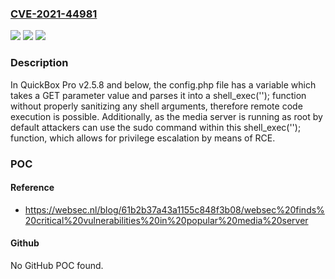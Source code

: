 ### [CVE-2021-44981](https://cve.mitre.org/cgi-bin/cvename.cgi?name=CVE-2021-44981)
![](https://img.shields.io/static/v1?label=Product&message=n%2Fa&color=blue)
![](https://img.shields.io/static/v1?label=Version&message=n%2Fa&color=blue)
![](https://img.shields.io/static/v1?label=Vulnerability&message=n%2Fa&color=brighgreen)

### Description

In QuickBox Pro v2.5.8 and below, the config.php file has a variable which takes a GET parameter value and parses it into a shell_exec(''); function without properly sanitizing any shell arguments, therefore remote code execution is possible. Additionally, as the media server is running as root by default attackers can use the sudo command within this shell_exec(''); function, which allows for privilege escalation by means of RCE.

### POC

#### Reference
- https://websec.nl/blog/61b2b37a43a1155c848f3b08/websec%20finds%20critical%20vulnerabilities%20in%20popular%20media%20server

#### Github
No GitHub POC found.

